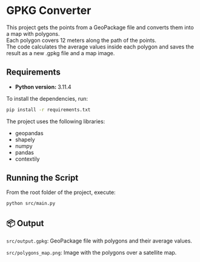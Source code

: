 # GPKG Converter

This project gets the points from a GeoPackage file and converts them into a map with polygons.  
Each polygon covers 12 meters along the path of the points.  
The code calculates the average values inside each polygon and saves the result as a new .gpkg file and a map image.

## Requirements

- **Python version:** 3.11.4

To install the dependencies, run:

```bash
pip install -r requirements.txt
```

The project uses the following libraries:

- geopandas
- shapely
- numpy
- pandas
- contextily

## Running the Script

From the root folder of the project, execute:

```bash
python src/main.py
```

## 📦 Output

`src/output.gpkg`: GeoPackage file with polygons and their average values.

`src/polygons_map.png`: Image with the polygons over a satellite map.
